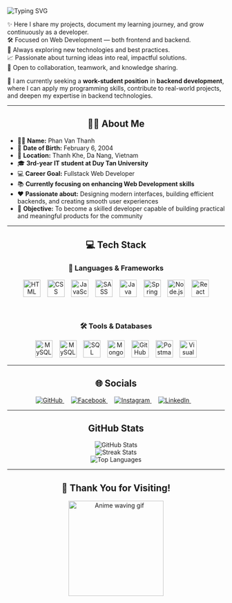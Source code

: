 <img src="https://readme-typing-svg.demolab.com?font=Fira+Code&size=22&duration=2000&pause=1500&color=00CED1&width=700&lines=Hello+there!;Welcome+to+my+GitHub+profile.;Explore+my+projects+below." alt="Typing SVG" />




✨ Here I share my projects, document my learning journey, and grow continuously as a developer.  
🛠️ Focused on Web Development — both frontend and backend.  
🚀 Always exploring new technologies and best practices.  
📈 Passionate about turning ideas into real, impactful solutions.  
🤝 Open to collaboration, teamwork, and knowledge sharing.  

💼 I am currently seeking a **work-student position** in **backend development**, where I can apply my programming skills, contribute to real-world projects, and deepen my expertise in backend technologies.

---

<h2 align="center">👨‍💻 About Me</h2>

- 🧑‍💼 **Name:** Phan Van Thanh  
- 🎂 **Date of Birth:** February 6, 2004  
- 📍 **Location:** Thanh Khe, Da Nang, Vietnam  
- 🎓 **3rd-year IT student at Duy Tan University**  
- 💻 **Career Goal:** Fullstack Web Developer  
- 📚 **Currently focusing on enhancing Web Development skills**  
- ❤️ **Passionate about:** Designing modern interfaces, building efficient backends, and creating smooth user experiences  
- 🚀 **Objective:** To become a skilled developer capable of building practical and meaningful products for the community  

---

<h2 align="center">💻 Tech Stack</h2>

<h3 align="center">🧩 Languages & Frameworks</h3>

<p align="center">
  <img src="https://cdn.jsdelivr.net/gh/devicons/devicon/icons/html5/html5-original.svg" height="40" alt="HTML"/>
  &nbsp;&nbsp;
  <img src="https://cdn.jsdelivr.net/gh/devicons/devicon/icons/css3/css3-original.svg" height="40" alt="CSS"/>
  &nbsp;&nbsp;
  <img src="https://cdn.jsdelivr.net/gh/devicons/devicon/icons/javascript/javascript-original.svg" height="40" alt="JavaScript"/>
  &nbsp;&nbsp;
  <img src="https://cdn.jsdelivr.net/gh/devicons/devicon/icons/sass/sass-original.svg" height="40" alt="SASS"/>
  &nbsp;&nbsp;
  <img src="https://cdn.jsdelivr.net/gh/devicons/devicon/icons/java/java-original.svg" height="40" alt="Java"/>
  &nbsp;&nbsp;
  <img src="https://cdn.jsdelivr.net/gh/devicons/devicon/icons/spring/spring-original.svg" height="40" alt="Spring"/>
  &nbsp;&nbsp;
  <img src="https://cdn.jsdelivr.net/gh/devicons/devicon/icons/nodejs/nodejs-original.svg" height="40" alt="Node.js"/>
  &nbsp;&nbsp;
  <img src="https://cdn.jsdelivr.net/gh/devicons/devicon/icons/react/react-original.svg" height="40" alt="React"/>
</p>

<br/>

<h3 align="center">🛠️ Tools & Databases</h3>

<p align="center">
  <img src="https://cdn.jsdelivr.net/gh/devicons/devicon/icons/mysql/mysql-original.svg" height="40" alt="MySQL"/>
  &nbsp;&nbsp;
  <img src="https://img.icons8.com/color/40/000000/mysql-logo.png" height="40" alt="MySQL Workbench"/>
  &nbsp;&nbsp;
  <img src="https://cdn.jsdelivr.net/gh/devicons/devicon/icons/microsoftsqlserver/microsoftsqlserver-plain.svg" height="40" alt="SQL Server Management Studio"/>
  &nbsp;&nbsp;
  <img src="https://cdn.jsdelivr.net/gh/devicons/devicon/icons/mongodb/mongodb-original.svg" height="40" alt="MongoDB"/>
  &nbsp;&nbsp;
  <img src="https://cdn.jsdelivr.net/gh/devicons/devicon/icons/github/github-original.svg" height="40" alt="GitHub"/>
  &nbsp;&nbsp;
  <img src="https://img.icons8.com/external-tal-revivo-color-tal-revivo/40/external-postman-is-the-only-complete-api-development-environment-logo-color-tal-revivo.png" height="40" alt="Postman"/>
  &nbsp;&nbsp;
  <img src="https://cdn.jsdelivr.net/gh/devicons/devicon/icons/vscode/vscode-original.svg" height="40" alt="Visual Studio Code"/>
</p>

---

<h2 align="center">🌐 Socials</h2>

<p align="center">
  <a href="https://github.com/ahryxx0602" target="_blank">
    <img src="https://img.icons8.com/ios-glyphs/30/000000/github.png" alt="GitHub"/>
  </a>
  &nbsp;&nbsp;&nbsp;
  <a href="https://www.facebook.com/vanthanh.phan.75286/" target="_blank">
    <img src="https://img.icons8.com/fluency/30/facebook-new.png" alt="Facebook"/>
  </a>
  &nbsp;&nbsp;&nbsp;
  <a href="https://www.instagram.com/ahryxx._/" target="_blank">
    <img src="https://img.icons8.com/fluency/30/instagram-new.png" alt="Instagram"/>
  </a>
  &nbsp;&nbsp;&nbsp;
  <a href="https://www.linkedin.com/in/phan-v%C4%83n-th%C3%A0nh-959256311/" target="_blank">
    <img src="https://img.icons8.com/fluency/30/linkedin.png" alt="LinkedIn"/>
  </a>
  &nbsp;&nbsp;&nbsp;
</p>



---

<h2 align="center">GitHub Stats</h2>

<p align="center">
  <img src="https://github-readme-stats.vercel.app/api?username=ahryxx0602&theme=radical&hide_border=false&include_all_commits=false&count_private=false" alt="GitHub Stats"/>
  <br/>
  <img src="https://github-readme-streak-stats.herokuapp.com/?user=ahryxx0602&theme=radical&hide_border=false" alt="Streak Stats"/>
  <br/>
  <img src="https://github-readme-stats.vercel.app/api/top-langs/?username=ahryxx0602&theme=radical&hide_border=false&layout=compact" alt="Top Languages"/>
</p>

---


<h2 align="center">🙏 Thank You for Visiting!</h2>


<p align="center">
  <img src="https://media4.giphy.com/media/v1.Y2lkPTc5MGI3NjExZG5nd3p6cGM4a2NmdWQyYWdocmVqa3JxY2cxdjljNHo1dG1qYmkycSZlcD12MV9pbnRlcm5hbF9naWZfYnlfaWQmY3Q9Zw/ErZ8hv5eO92JW/giphy.gif" width="220" alt="Anime waving gif"/>
</p>


